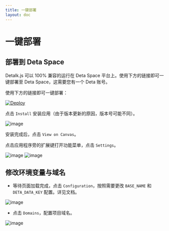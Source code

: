 ```yaml
---
title: 一键部署
layout: doc
---
```


# 一键部署

## 部署到 Deta Space

Detalk.js 可以 100% 兼容的运行在 Deta Space 平台上。使用下方的链接即可一键部署至 Deta Space，这需要您有一个 Deta 账号。

使用下方的链接即可一键部署：

[![Deploy](https://deta.space/buttons/dark.svg)](https://deta.space/discovery/@ohhhcky/detalkjs)

点击 `Install` 安装应用（由于版本更新的原因，版本号可能不同）。

![image](https://user-images.githubusercontent.com/71591824/222868949-eae1a8a0-4827-4eeb-bba9-abc86f0fe164.png)

安装完成后，点击 `View on Canvas`。

点击应用程序旁的扩展键打开功能菜单，点击 `Settings`。

![image](https://user-images.githubusercontent.com/71591824/225250009-17c376da-b42b-430e-8ffe-bc3fe53d23eb.png)
![image](https://user-images.githubusercontent.com/71591824/225250167-abb55b20-c439-4d20-bc63-ad274b6ccf0c.png)


## 修改环境变量与域名

- 等待页面加载完成，点击 `Configuration`，按照需要更改 `BASE_NAME` 和 `DETA_DATA_KEY` 配置。详见文档。

![image](https://user-images.githubusercontent.com/71591824/225256151-589cbd5a-27ee-4e84-b06e-2ad77d1e8ad8.png)

- 点击 `Domains`，配置项目域名。

![image](https://user-images.githubusercontent.com/71591824/225256233-2db049ed-531b-4cab-8525-60cc91f4c770.png)

